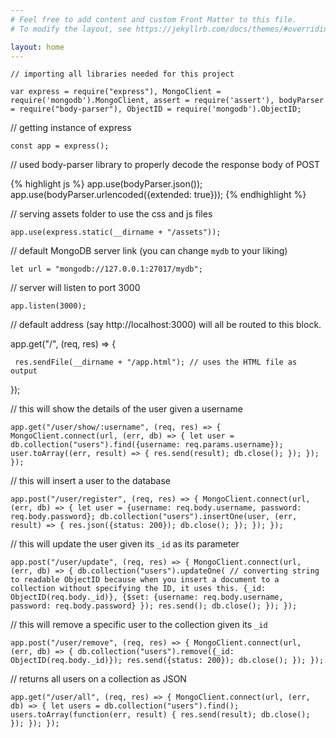 ```yaml
---
# Feel free to add content and custom Front Matter to this file.
# To modify the layout, see https://jekyllrb.com/docs/themes/#overriding-theme-defaults

layout: home
---
```

`// importing all libraries needed for this project`

`var express = require("express"), MongoClient = require('mongodb').MongoClient,
 assert = require('assert'), bodyParser = require("body-parser"), ObjectID = require('mongodb').ObjectID;`

// getting instance of express

`const app = express();`

// used body-parser library to properly decode the response body of POST

{% highlight js %}
app.use(bodyParser.json());
app.use(bodyParser.urlencoded({extended: true}));
{% endhighlight %}

// serving assets folder to use the css and js files

`app.use(express.static(__dirname + "/assets"));`

// default MongoDB server link (you can change `mydb` to your liking)

`let url = "mongodb://127.0.0.1:27017/mydb";`

// server will listen to port 3000

`app.listen(3000);`

// default address (say http://localhost:3000) will all be routed to this block.

app.get("/", (req, res) => {

	 res.sendFile(__dirname + "/app.html"); // uses the HTML file as output

});

// this will show the details of the user given a username

`app.get("/user/show/:username", (req, res) => {
    MongoClient.connect(url, (err, db) => {
        let user = db.collection("users").find({username: req.params.username});
        user.toArray((err, result) => {
            res.send(result);
            db.close();
        });
    });
});`

// this will insert a user to the database

`app.post("/user/register", (req, res) => {
    MongoClient.connect(url, (err, db) => {
        let user = {username: req.body.username, password: req.body.password};
        db.collection("users").insertOne(user, (err, result) => {
            res.json({status: 200});
            db.close();
        });
    });
});`

// this will update the user given its `_id` as its parameter

`app.post("/user/update", (req, res) => {
    MongoClient.connect(url, (err, db) => {
        db.collection("users").updateOne(
            // converting string to readable ObjectID because when you insert a document to a collection without specifying the ID, it uses this.
            {_id: ObjectID(req.body._id)},
            {$set: {username: req.body.username, password: req.body.password}
        });
        res.send();
        db.close();
    });
});`

// this will remove a specific user to the collection given its `_id`

`app.post("/user/remove", (req, res) => {
    MongoClient.connect(url, (err, db) => {
        db.collection("users").remove({_id: ObjectID(req.body._id)});
        res.send({status: 200});
        db.close();
    });
});`

// returns all users on a collection as JSON

`app.get("/user/all", (req, res) => {
    MongoClient.connect(url, (err, db) => {
        let users = db.collection("users").find();
        users.toArray(function(err, result) {
            res.send(result);
            db.close();
        });
    });
});`

